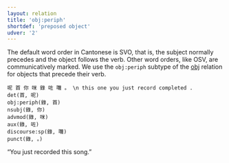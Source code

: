 ```yaml
---
layout: relation
title: 'obj:periph'
shortdef: 'preposed object'
udver: '2'
---
```


The default word order in Cantonese is SVO, that is, the subject normally precedes and the object
follows the verb. Other word orders, like OSV, are communicatively marked.
We use the `obj:periph` subtype of the [obj]() relation for objects that precede their verb.

~~~ sdparse
呢 首 你 咪 錄 咗 囖 。 \n this one you just record completed .
det(首, 呢)
obj:periph(錄, 首)
nsubj(錄, 你)
advmod(錄, 咪)
aux(錄, 咗)
discourse:sp(錄, 囖)
punct(錄, 。)
~~~

“You just recorded this song.”

<!-- Interlanguage links updated St lis 3 20:59:04 CET 2021 -->
